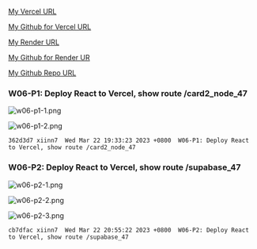 [My Vercel URL](1112-client-2n-card-demo-47.vercel.app)

[My Github for Vercel URL](https://github.com/xiinn7/1112-client-2n-card-demo-47.git)

[My Render URL](https://one112-server-card-demo-47.onrender.com)

[My Github for Render UR](https://github.com/xiinn7/1112-server-card-demo-47.git)

[My Github Repo URL](https://github.com/xiinn7/1112-2N-wp2-demo-207410647.git)

### W06-P1: Deploy React to Vercel, show route /card2_node_47

![w06-p1-1.png](https://wulpvnyfrkevttsnpoeg.supabase.co/storage/v1/object/public/demo-47/md_img/w06-p1-1.png)

![w06-p1-2.png](https://wulpvnyfrkevttsnpoeg.supabase.co/storage/v1/object/public/demo-47/md_img/w06-p1-2.png)

```
362d3d7 xiinn7  Wed Mar 22 19:33:23 2023 +0800  W06-P1: Deploy React to Vercel, show route /card2_node_47
```

### W06-P2: Deploy React to Vercel, show route /supabase_47

![w06-p2-1.png](https://wulpvnyfrkevttsnpoeg.supabase.co/storage/v1/object/public/demo-47/md_img/w06-p2-1.png)

![w06-p2-2.png](https://wulpvnyfrkevttsnpoeg.supabase.co/storage/v1/object/public/demo-47/md_img/w06-p2-2.png)

![w06-p2-3.png](https://wulpvnyfrkevttsnpoeg.supabase.co/storage/v1/object/public/demo-47/md_img/w06-p2-3.png)

```
cb7dfac xiinn7  Wed Mar 22 20:55:22 2023 +0800  W06-P2: Deploy React to Vercel, show route /supabase_47
```
